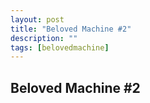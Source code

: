 ```yaml
---
layout: post
title: "Beloved Machine #2"
description: ""
tags: [belovedmachine]
---
```


## Beloved Machine #2
### 
